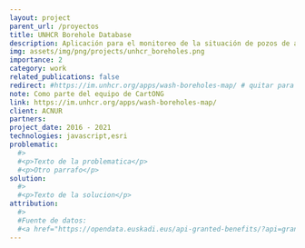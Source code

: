 ```yaml
---
layout: project
parent_url: /proyectos
title: UNHCR Borehole Database
description: Aplicación para el monitoreo de la situación de pozos de agua apoyados por ACNUR.
img: assets/img/png/projects/unhcr_boreholes.png
importance: 2
category: work
related_publications: false
redirect: #https://im.unhcr.org/apps/wash-boreholes-map/ # quitar para acceder a la página de detalle del proyecto
note: Como parte del equipo de CartONG
link: https://im.unhcr.org/apps/wash-boreholes-map/
client: ACNUR
partners:
project_date: 2016 - 2021
technologies: javascript,esri
problematic:
  #>
  #<p>Texto de la problematica</p>
  #<p>Otro parrafo</p>
solution:
  #>
  #<p>Texto de la solucion</p>
attribution:
  #>
  #Fuente de datos:
  #<a href="https://opendata.euskadi.eus/api-granted-benefits/?api=granted-benefit/" target="_blank">Open Data Euskadi</a>
---
```

